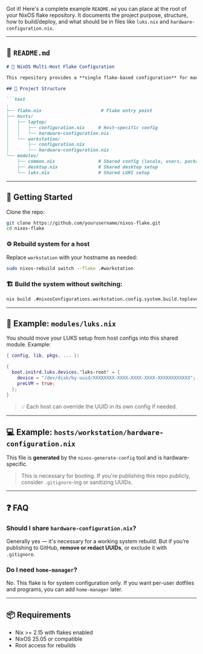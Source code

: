 Got it! Here's a complete example `README.md` you can place at the root of your NixOS flake repository. It documents the project purpose, structure, how to build/deploy, and what should be in files like `luks.nix` and `hardware-configuration.nix`.

---

## 📘 `README.md`

````markdown
# 🧊 NixOS Multi-Host Flake Configuration

This repository provides a **single flake-based configuration** for managing multiple NixOS machines, such as a laptop and a workstation, with shared modules for desktop setup and LUKS encryption.

## 📁 Project Structure

```text
.
├── flake.nix                      # Flake entry point
├── hosts/
│   ├── laptop/
│   │   ├── configuration.nix     # Host-specific config
│   │   └── hardware-configuration.nix
│   └── workstation/
│       ├── configuration.nix
│       └── hardware-configuration.nix
└── modules/
    ├── common.nix                # Shared config (locale, users, packages)
    ├── desktop.nix               # Shared desktop setup
    └── luks.nix                  # Shared LUKS setup
````

---

## 🚀 Getting Started

Clone the repo:

```bash
git clone https://github.com/yourusername/nixos-flake.git
cd nixos-flake
```

### ⚙️ Rebuild system for a host

Replace `workstation` with your hostname as needed:

```bash
sudo nixos-rebuild switch --flake .#workstation
```

### 🏗️ Build the system without switching:

```bash
nix build .#nixosConfigurations.workstation.config.system.build.toplevel
```

---

## 🔐 Example: `modules/luks.nix`

You should move your LUKS setup from host configs into this shared module. Example:

```nix
{ config, lib, pkgs, ... }:

{
  boot.initrd.luks.devices."luks-root" = {
    device = "/dev/disk/by-uuid/XXXXXXXX-XXXX-XXXX-XXXX-XXXXXXXXXXXX";
    preLVM = true;
  };
}
```

> 💡 Each host can override the UUID in its own config if needed.

---

## 💻 Example: `hosts/workstation/hardware-configuration.nix`

This file is **generated** by the `nixos-generate-config` tool and is hardware-specific. 

> This is necessary for booting. If you're publishing this repo publicly, consider `.gitignore`-ing or sanitizing UUIDs.

---

## ❓ FAQ

### Should I share `hardware-configuration.nix`?

Generally yes — it's necessary for a working system rebuild. But if you’re publishing to GitHub, **remove or redact UUIDs**, or exclude it with `.gitignore`.

### Do I need `home-manager`?

No. This flake is for system configuration only. If you want per-user dotfiles and programs, you can add `home-manager` later.

---

## 📦 Requirements

* Nix >= 2.15 with flakes enabled
* NixOS 25.05 or compatible
* Root access for rebuilds

